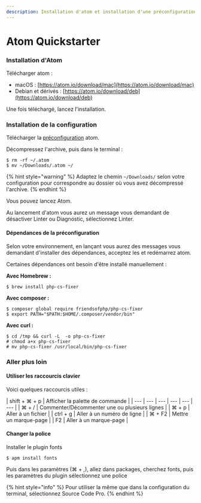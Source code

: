 ```yaml
---
description: Installation d'atom et installation d'une préconfiguration.
---
```


# Atom Quickstarter

### Installation d'Atom

Télécharger atom :

* macOS : [https://atom.io/download/mac](https://atom.io/download/mac)
* Debian et dérivés : [https://atom.io/download/deb](https://atom.io/download/deb)

Une fois téléchargé, lancez l'installation.

### Installation de la configuration

Télécharger la [préconfiguration](https://slack-files.com/T277LFVDF-FB1RGNGSH-b936bdf3de) atom.

Décompressez l'archive, puis dans le terminal :

```text
$ rm -rf ~/.atom
$ mv ~/Downloads/.atom ~/
```

{% hint style="warning" %}
Adaptez le chemin `~/Downloads/` selon votre configuration pour correspondre au dossier où vous avez décompressé l'archive.
{% endhint %}

Vous pouvez lancez Atom.

Au lancement d'atom vous aurez un message vous demandant de désactiver Linter ou Diagnostic, sélectionnez Linter. 

#### Dépendances de la préconfiguration

Selon votre environnement, en lançant vous aurez des messages vous demandant d'installer des dépendances, acceptez les et redémarrez atom.

Certaines dépendances ont besoin d'être installé manuellement :

**Avec Homebrew :**

```text
$ brew install php-cs-fixer
```

**Avec composer :**

```text
$ composer global require friendsofphp/php-cs-fixer
$ export PATH="$PATH:$HOME/.composer/vendor/bin"
```

**Avec curl :**

```text
$ cd /tmp && curl -L  -o php-cs-fixer
# chmod a+x php-cs-fixer
# mv php-cs-fixer /usr/local/bin/php-cs-fixer
```

### Aller plus loin

#### Utiliser les raccourcis clavier

Voici quelques raccourcis utiles :

| shift + ⌘ + p  | Afficher la palette de commande |
| --- | --- | --- | --- | --- | --- |
| ⌘ + / | Commenter/Décommenter une ou plusieurs lignes |
| ⌘ + p | Aller à un fichier |
| ctrl + g | Aller à un numéro de ligne |
| ⌘ + F2 | Mettre un marque-page |
| F2 | Aller à un marque-page |



#### Changer la police

Installer le plugin fonts

```text
$ apm install fonts
```

Puis dans les paramètres \(⌘ + ,\), allez dans packages, cherchez fonts, puis les paramètres du plugin sélectionnez une police 

{% hint style="info" %}
Pour utiliser la même que dans la configuration du terminal, sélectionnez Source Code Pro.
{% endhint %}





